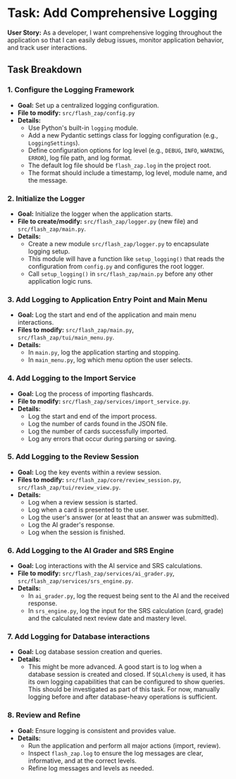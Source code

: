 # Task: Add Comprehensive Logging

**User Story:** As a developer, I want comprehensive logging throughout the application so that I can easily debug issues, monitor application behavior, and track user interactions.

## Task Breakdown

### 1. Configure the Logging Framework
-   **Goal:** Set up a centralized logging configuration.
-   **File to modify:** `src/flash_zap/config.py`
-   **Details:**
    -   Use Python's built-in `logging` module.
    -   Add a new Pydantic settings class for logging configuration (e.g., `LoggingSettings`).
    -   Define configuration options for log level (e.g., `DEBUG`, `INFO`, `WARNING`, `ERROR`), log file path, and log format.
    -   The default log file should be `flash_zap.log` in the project root.
    -   The format should include a timestamp, log level, module name, and the message.

### 2. Initialize the Logger
-   **Goal:** Initialize the logger when the application starts.
-   **File to create/modify:** `src/flash_zap/logger.py` (new file) and `src/flash_zap/main.py`.
-   **Details:**
    -   Create a new module `src/flash_zap/logger.py` to encapsulate logging setup.
    -   This module will have a function like `setup_logging()` that reads the configuration from `config.py` and configures the root logger.
    -   Call `setup_logging()` in `src/flash_zap/main.py` before any other application logic runs.

### 3. Add Logging to Application Entry Point and Main Menu
-   **Goal:** Log the start and end of the application and main menu interactions.
-   **Files to modify:** `src/flash_zap/main.py`, `src/flash_zap/tui/main_menu.py`.
-   **Details:**
    -   In `main.py`, log the application starting and stopping.
    -   In `main_menu.py`, log which menu option the user selects.

### 4. Add Logging to the Import Service
-   **Goal:** Log the process of importing flashcards.
-   **File to modify:** `src/flash_zap/services/import_service.py`.
-   **Details:**
    -   Log the start and end of the import process.
    -   Log the number of cards found in the JSON file.
    -   Log the number of cards successfully imported.
    -   Log any errors that occur during parsing or saving.

### 5. Add Logging to the Review Session
-   **Goal:** Log the key events within a review session.
-   **Files to modify:** `src/flash_zap/core/review_session.py`, `src/flash_zap/tui/review_view.py`.
-   **Details:**
    -   Log when a review session is started.
    -   Log when a card is presented to the user.
    -   Log the user's answer (or at least that an answer was submitted).
    -   Log the AI grader's response.
    -   Log when the session is finished.

### 6. Add Logging to the AI Grader and SRS Engine
-   **Goal:** Log interactions with the AI service and SRS calculations.
-   **File to modify:** `src/flash_zap/services/ai_grader.py`, `src/flash_zap/services/srs_engine.py`.
-   **Details:**
    -   In `ai_grader.py`, log the request being sent to the AI and the received response.
    -   In `srs_engine.py`, log the input for the SRS calculation (card, grade) and the calculated next review date and mastery level.

### 7. Add Logging for Database interactions
-   **Goal:** Log database session creation and queries.
-   **Details:**
    -   This might be more advanced. A good start is to log when a database session is created and closed. If `SQLAlchemy` is used, it has its own logging capabilities that can be configured to show queries. This should be investigated as part of this task. For now, manually logging before and after database-heavy operations is sufficient.

### 8. Review and Refine
-   **Goal:** Ensure logging is consistent and provides value.
-   **Details:**
    -   Run the application and perform all major actions (import, review).
    -   Inspect `flash_zap.log` to ensure the log messages are clear, informative, and at the correct levels.
    -   Refine log messages and levels as needed. 